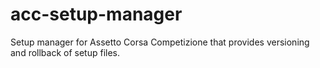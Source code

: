 # acc-setup-manager
Setup manager for Assetto Corsa Competizione that provides versioning and rollback of setup files.
